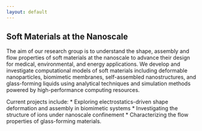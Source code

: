 ```yaml
---
layout: default
---
```

<div class="bg-none section" id="content">
    <div class="row"><h2 class="section-title">Soft Materials at the Nanoscale</h2>
        <div class="text"><p>The aim of our research group is to understand the shape, assembly and flow properties of soft materials at the nanoscale to advance their design for medical, environmental, and energy applications. We develop and investigate computational models of soft materials including deformable nanoparticles, biomimetic membranes, self-assembled nanostructures, and glass-forming liquids using analytical techniques and simulation methods powered by high-performance computing resources.</p></div>
    </div>
</div>
<div class="breakout bg-crimson bg-dark section" id="">
    <div class="row">
        <div class="layout">
            <div class="callout">
                <div class="content"><p>Current projects include:
* Exploring electrostatics-driven shape deformation and assembly in biomimetic systems
* Investigating the structure of ions under nanoscale confinement
* Characterizing the flow properties of glass-forming materials.</p></div>
            </div>
        </div><!-- /.layout --></div>
</div>
